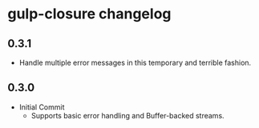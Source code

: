 # gulp-closure changelog

## 0.3.1

* Handle multiple error messages in this temporary and terrible fashion.

## 0.3.0

* Initial Commit
	* Supports basic error handling and Buffer-backed streams.
